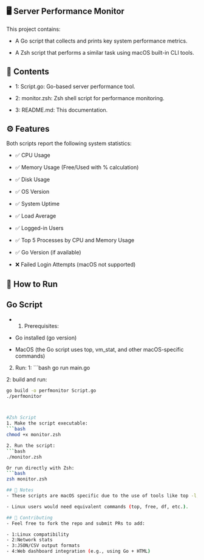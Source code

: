 ## 🖥️ Server Performance Monitor
This project contains:

- A Go script that collects and prints key system performance metrics.

- A Zsh script that performs a similar task using macOS built-in CLI tools.


## 📁 Contents
- 1: Script.go: Go-based server performance tool.

- 2: monitor.zsh: Zsh shell script for performance monitoring.

- 3: README.md: This documentation.


## ⚙️ Features
Both scripts report the following system statistics:

- ✅ CPU Usage

- ✅ Memory Usage (Free/Used with % calculation)

- ✅ Disk Usage

- ✅ OS Version

- ✅ System Uptime

- ✅ Load Average

- ✅ Logged-in Users

- ✅ Top 5 Processes by CPU and Memory Usage

- ✅ Go Version (if available)

- ❌ Failed Login Attempts (macOS not supported)


## 🏁 How to Run
## Go Script
- 1. Prerequisites:
- Go installed (go version)

- MacOS (the Go script uses top, vm_stat, and other macOS-specific commands)
 
2. Run:
1: ```bash
go run main.go

2: build and run:
```bash
go build -o perfmonitor Script.go
./perfmonitor



#Zsh Script
1. Make the script executable:
```bash
chmod +x monitor.zsh

2. Run the script:
```bash
./monitor.zsh

Or run directly with Zsh:
```bash
zsh monitor.zsh

## 📌 Notes
- These scripts are macOS specific due to the use of tools like top -l, vm_stat, and sw_vers.

- Linux users would need equivalent commands (top, free, df, etc.).

## 🤝 Contributing
- Feel free to fork the repo and submit PRs to add:

- 1:Linux compatibility
- 2:Network stats
- 3:JSON/CSV output formats
- 4:Web dashboard integration (e.g., using Go + HTML)

